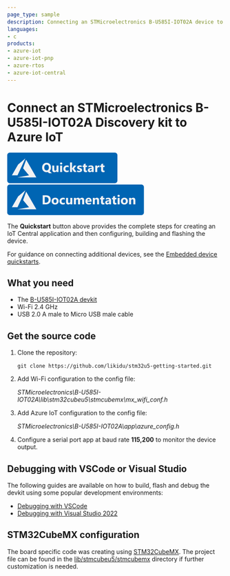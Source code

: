 ```yaml
---
page_type: sample
description: Connecting an STMicroelectronics B-U585I-IOT02A device to Azure IoT using Azure RTOS
languages:
- c
products:
- azure-iot
- azure-iot-pnp
- azure-rtos
- azure-iot-central
---
```


# Connect an STMicroelectronics B-U585I-IOT02A Discovery kit to Azure IoT

[![Quickstart article](../../docs/media/docs-link-buttons/azure-quickstart.svg)](https://docs.microsoft.com/azure/iot-develop/quickstart-devkit-stm-b-l4s5i)
[![Documentation](../../docs/media/docs-link-buttons/azure-documentation.svg)](https://docs.microsoft.com/azure/iot-develop/)

The **Quickstart** button above provides the complete steps for creating an IoT Central application and then configuring, building and flashing the device.

For guidance on connecting additional devices, see the [Embedded device quickstarts](https://docs.microsoft.com/azure/iot-develop/quickstart-devkit-mxchip-az3166).

## What you need

* The [B-U585I-IOT02A devkit](https://www.st.com/en/evaluation-tools/b-u585i-iot02a.html)
* Wi-Fi 2.4 GHz
* USB 2.0 A male to Micro USB male cable

## Get the source code

1. Clone the repository:
    ```shell
    git clone https://github.com/likidu/stm32u5-getting-started.git
    ```

1. Add Wi-Fi configuration to the config file:

    *STMicroelectronics\B-U585I-IOT02A\lib\stm32cubeu5\stmcubemx\mx_wifi_conf.h*

1. Add Azure IoT configuration to the config file:

    *STMicroelectronics\B-U585I-IOT02A\app\azure_config.h*

1. Configure a serial port app at baud rate **115,200** to monitor the device output.

## Debugging with VSCode or Visual Studio

The following guides are available on how to build, flash and debug the devkit using some popular development environments:

* [Debugging with VSCode](vscode.md)
* [Debugging with Visual Studio 2022](VS.md)

## STM32CubeMX configuration

The board specific code was creating using [STM32CubeMX](https://www.st.com/en/development-tools/stm32cubemx.html). The project file can be found in the [lib/stmcubeu5/stmcubemx]() directory if further customization is needed.

